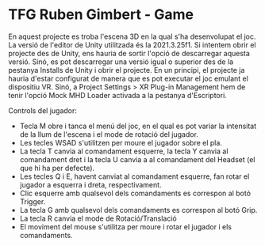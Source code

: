 # TFG Ruben Gimbert - Game

En aquest projecte es troba l'escena 3D en la qual s'ha desenvolupat el joc. La versió de l'editor de Unity utilitzada és la 2021.3.25f1. Si intentem obrir el projecte des de Unity, ens hauria de sortir l'opció de descarregar aquesta versió. Sinó, es pot descarregar una versió igual o superior des de la pestanya Installs de Unity i obrir el projecte. En un principi, el projecte ja hauria d'estar configurat de manera que es pot executar el joc emulant el dispositiu VR. Sinó, a Project Settings > XR Plug-in Management hem de tenir l'opció Mock MHD Loader activada a la pestanya d'Escriptori.

Controls del jugador:
- Tecla M obre i tanca el menú del joc, en el qual es pot variar la intensitat de la llum de l'escena i el mode de rotació del jugador.
- Les tecles WSAD s'utilitzen per moure el jugador sobre el pla.
- La tecla T canvia al comandament esquerre, la tecla Y canvia al comandament dret i la tecla U canvia a al comandament del Headset (el que hi ha per defecte).
- Les tecles Q i E, havent canviat al comandament esquerre, fan rotar el jugador a esquerra i dreta, respectivament.
- Clic esquerre amb qualsevol dels comandaments es correspon al botó Trigger.
- La tecla G amb qualsevol dels comandaments es correspon al botó Grip.
- La tecla R canvia el mode de Rotació/Translació
- El moviment del mouse s'utilitza per moure i rotar el jugador i els comandaments.
